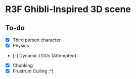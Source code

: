 # R3F Ghibli-Inspired 3D scene

## To-do
- [x] Third person character
- [x] Physics
- [-] Dynamic LODs (Attempted)
- [x] Chunking
- [x] Frustrum Culling :^)